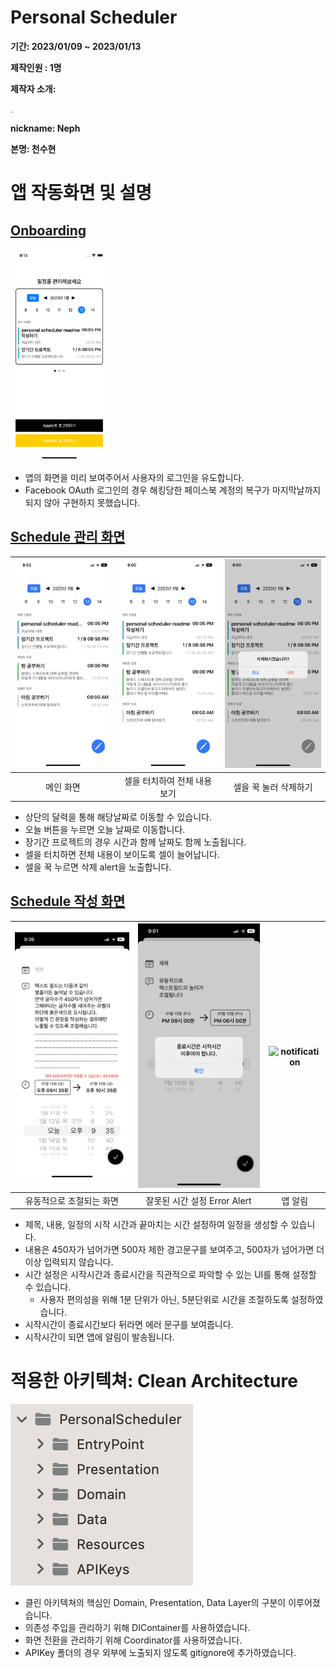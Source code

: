 # Personal Scheduler

**기간: 2023/01/09 ~ 2023/01/13**

**제작인원 : 1명**

**제작자 소개:**

<img src="https://avatars.githubusercontent.com/u/67148595?v=4" alt="img" style="zoom: 10%;" />

**nickname: Neph**

**본명: 천수현**



# 앱 작동화면 및 설명

## [Onboarding](https://github.com/Neph3779/ios-wanted-PersonalScheduler/tree/main/PersonalScheduler/Presentation/OnboardingScene)

<img src="https://raw.githubusercontent.com/Neph3779/Blog-Image/forUpload/img/20230113212224.gif" alt="Simulator Screen Recording - iPhone 13 - 2023-01-13 at 21.13.08" style="zoom:33%;" />

- 앱의 화면을 미리 보여주어서 사용자의 로그인을 유도합니다.
- Facebook OAuth 로그인의 경우 해킹당한 페이스북 계정의 복구가 마지막날까지 되지 않아 구현하지 못했습니다.



## [Schedule 관리 화면](https://github.com/Neph3779/ios-wanted-PersonalScheduler/tree/main/PersonalScheduler/Presentation/ScheduleListScene)

| ![mainPage](https://raw.githubusercontent.com/Neph3779/Blog-Image/forUpload/img/20230113212554.PNG) | ![expandableTextView](https://raw.githubusercontent.com/Neph3779/Blog-Image/forUpload/img/20230113212600.PNG) | ![deleteWithLongPress](https://raw.githubusercontent.com/Neph3779/Blog-Image/forUpload/img/20230113212604.PNG) |
| :----------------------------------------------------------: | :----------------------------------------------------------: | :----------------------------------------------------------: |
|                          메인 화면                           |                 셀을 터치하여 전체 내용 보기                 |                    셀을 꾹 눌러 삭제하기                     |

- 상단의 달력을 통해 해당날짜로 이동할 수 있습니다.
- 오늘 버튼을 누르면 오늘 날짜로 이동합니다.
- 장기간 프로젝트의 경우 시간과 함께 날짜도 함께 노출됩니다.
- 셀을 터치하면 전체 내용이 보이도록 셀이 늘어납니다.
- 셀을 꾹 누르면 삭제 alert을 노출합니다.



## [Schedule 작성 화면](https://github.com/Neph3779/ios-wanted-PersonalScheduler/tree/main/PersonalScheduler/Presentation/ScheduleListScene)

| ![scheduleMaking](https://raw.githubusercontent.com/Neph3779/Blog-Image/forUpload/img/20230113214008.PNG) | ![errorMessage](https://raw.githubusercontent.com/Neph3779/Blog-Image/forUpload/img/20230113212845.PNG) | ![notification](https://raw.githubusercontent.com/Neph3779/Blog-Image/forUpload/img/20230113212851.PNG) |
| :----------------------------------------------------------: | :----------------------------------------------------------: | :----------------------------------------------------------: |
|                   유동적으로 조절되는 화면                   |                 잘못된 시간 설정 Error Alert                 |                           앱 알림                            |

- 제목, 내용, 일정의 시작 시간과 끝마치는 시간 설정하여 일정을 생성할 수 있습니다.
- 내용은 450자가 넘어가면 500자 제한 경고문구를 보여주고, 500자가 넘어가면 더이상 입력되지 않습니다.
- 시간 설정은 시작시간과 종료시간을 직관적으로 파악할 수 있는 UI를 통해 설정할 수 있습니다. 
  - 사용자 편의성을 위해 1분 단위가 아닌, 5분단위로 시간을 조절하도록 설정하였습니다.
- 시작시간이 종료시간보다 뒤라면 에러 문구를 보여줍니다.
- 시작시간이 되면 앱에 알림이 발송됩니다.



# 적용한 아키텍쳐: Clean Architecture

![image-20230113214316524](https://raw.githubusercontent.com/Neph3779/Blog-Image/forUpload/img/20230113214316.png)

- 클린 아키텍쳐의 핵심인 Domain, Presentation, Data Layer의 구분이 이루어졌습니다.
- 의존성 주입을 관리하기 위해 DIContainer를 사용하였습니다.
- 화면 전환을 관리하기 위해 Coordinator를 사용하였습니다.
- APIKey 폴더의 경우 외부에 노출되지 않도록 gitignore에 추가하였습니다.
